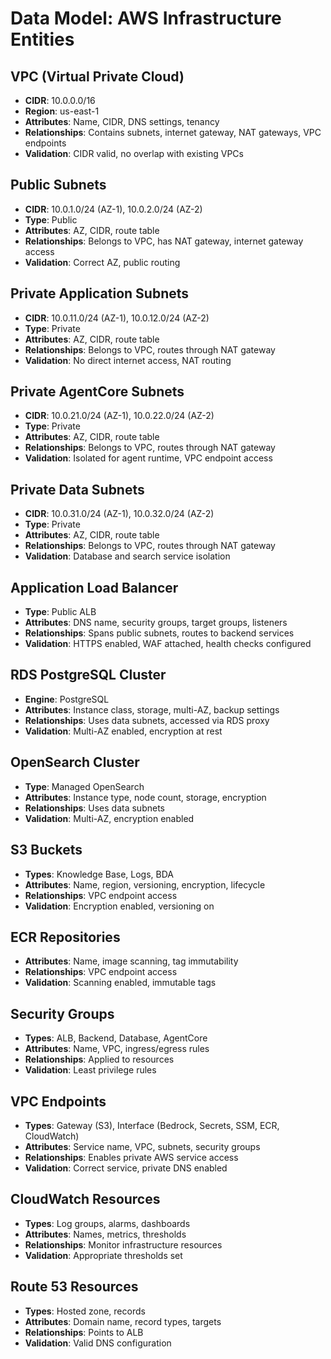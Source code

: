 # Data Model: AWS Infrastructure Entities

## VPC (Virtual Private Cloud)
- **CIDR**: 10.0.0.0/16
- **Region**: us-east-1
- **Attributes**: Name, CIDR, DNS settings, tenancy
- **Relationships**: Contains subnets, internet gateway, NAT gateways, VPC endpoints
- **Validation**: CIDR valid, no overlap with existing VPCs

## Public Subnets
- **CIDR**: 10.0.1.0/24 (AZ-1), 10.0.2.0/24 (AZ-2)
- **Type**: Public
- **Attributes**: AZ, CIDR, route table
- **Relationships**: Belongs to VPC, has NAT gateway, internet gateway access
- **Validation**: Correct AZ, public routing

## Private Application Subnets
- **CIDR**: 10.0.11.0/24 (AZ-1), 10.0.12.0/24 (AZ-2)
- **Type**: Private
- **Attributes**: AZ, CIDR, route table
- **Relationships**: Belongs to VPC, routes through NAT gateway
- **Validation**: No direct internet access, NAT routing

## Private AgentCore Subnets
- **CIDR**: 10.0.21.0/24 (AZ-1), 10.0.22.0/24 (AZ-2)
- **Type**: Private
- **Attributes**: AZ, CIDR, route table
- **Relationships**: Belongs to VPC, routes through NAT gateway
- **Validation**: Isolated for agent runtime, VPC endpoint access

## Private Data Subnets
- **CIDR**: 10.0.31.0/24 (AZ-1), 10.0.32.0/24 (AZ-2)
- **Type**: Private
- **Attributes**: AZ, CIDR, route table
- **Relationships**: Belongs to VPC, routes through NAT gateway
- **Validation**: Database and search service isolation

## Application Load Balancer
- **Type**: Public ALB
- **Attributes**: DNS name, security groups, target groups, listeners
- **Relationships**: Spans public subnets, routes to backend services
- **Validation**: HTTPS enabled, WAF attached, health checks configured

## RDS PostgreSQL Cluster
- **Engine**: PostgreSQL
- **Attributes**: Instance class, storage, multi-AZ, backup settings
- **Relationships**: Uses data subnets, accessed via RDS proxy
- **Validation**: Multi-AZ enabled, encryption at rest

## OpenSearch Cluster
- **Type**: Managed OpenSearch
- **Attributes**: Instance type, node count, storage, encryption
- **Relationships**: Uses data subnets
- **Validation**: Multi-AZ, encryption enabled

## S3 Buckets
- **Types**: Knowledge Base, Logs, BDA
- **Attributes**: Name, region, versioning, encryption, lifecycle
- **Relationships**: VPC endpoint access
- **Validation**: Encryption enabled, versioning on

## ECR Repositories
- **Attributes**: Name, image scanning, tag immutability
- **Relationships**: VPC endpoint access
- **Validation**: Scanning enabled, immutable tags

## Security Groups
- **Types**: ALB, Backend, Database, AgentCore
- **Attributes**: Name, VPC, ingress/egress rules
- **Relationships**: Applied to resources
- **Validation**: Least privilege rules

## VPC Endpoints
- **Types**: Gateway (S3), Interface (Bedrock, Secrets, SSM, ECR, CloudWatch)
- **Attributes**: Service name, VPC, subnets, security groups
- **Relationships**: Enables private AWS service access
- **Validation**: Correct service, private DNS enabled

## CloudWatch Resources
- **Types**: Log groups, alarms, dashboards
- **Attributes**: Names, metrics, thresholds
- **Relationships**: Monitor infrastructure resources
- **Validation**: Appropriate thresholds set

## Route 53 Resources
- **Types**: Hosted zone, records
- **Attributes**: Domain name, record types, targets
- **Relationships**: Points to ALB
- **Validation**: Valid DNS configuration